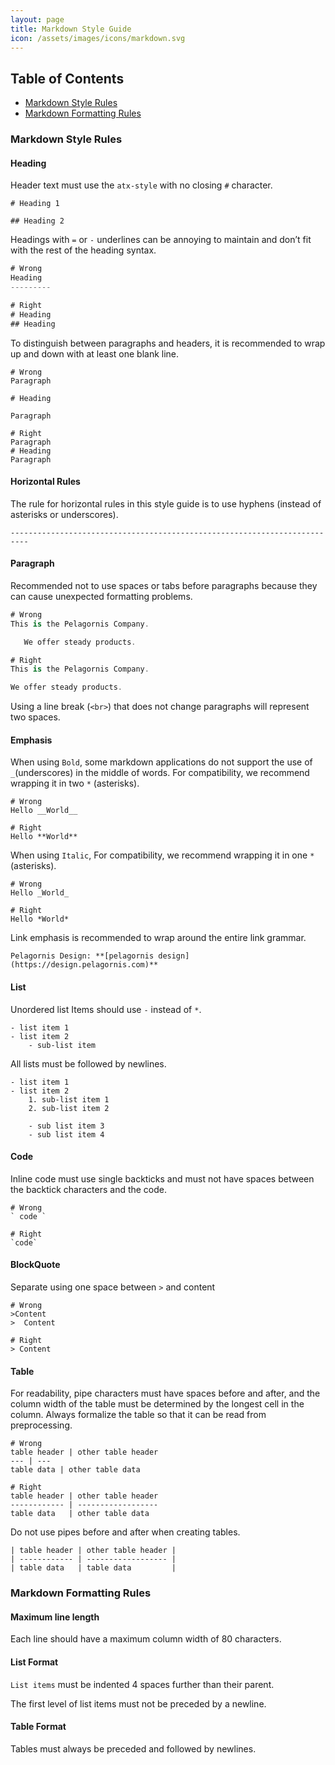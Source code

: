 ```yaml
---
layout: page
title: Markdown Style Guide
icon: /assets/images/icons/markdown.svg
---
```


## Table of Contents

- [Markdown Style Rules](#markdown-style-rules)
- [Markdown Formatting Rules](#markdown-formatting-rules)

### Markdown Style Rules

#### Heading
Header text must use the `atx-style` with no closing `#` character.
```
# Heading 1

## Heading 2
```

Headings with `=` or `-` underlines can be annoying to maintain and don’t fit with the rest of the heading syntax.

```swift
# Wrong
Heading
---------

# Right
# Heading
## Heading
```

To distinguish between paragraphs and headers, it is recommended to wrap up and down with at least one blank line.
```
# Wrong
Paragraph

# Heading

Paragraph

# Right
Paragraph
# Heading
Paragraph
```

#### Horizontal Rules
The rule for horizontal rules in this style guide is to use hyphens (instead of asterisks or underscores).

```
--------------------------------------------------------------------------
```

#### Paragraph
Recommended not to use spaces or tabs before paragraphs because they can cause unexpected formatting problems.
```swift
# Wrong
This is the Pelagornis Company.

   We offer steady products.

# Right
This is the Pelagornis Company.

We offer steady products.
```

Using a line break (`<br>`) that does not change paragraphs will represent two spaces.

#### Emphasis
When using `Bold`, some markdown applications do not support the use of `_`(underscores) in the middle of words.
For compatibility, we recommend wrapping it in two `*` (asterisks).
```
# Wrong
Hello __World__

# Right
Hello **World**
```

When using `Italic`, For compatibility, we recommend wrapping it in one `*` (asterisks).
```
# Wrong
Hello _World_

# Right
Hello *World*
```

Link emphasis is recommended to wrap around the entire link grammar.
```
Pelagornis Design: **[pelagornis design](https://design.pelagornis.com)**
```

#### List
Unordered list Items should use `-` instead of `*`.
```
- list item 1
- list item 2
    - sub-list item
```

All lists must be followed by newlines.
```
- list item 1
- list item 2
    1. sub-list item 1
    2. sub-list item 2

    - sub list item 3
    - sub list item 4
```

#### Code
Inline code must use single backticks and must not have spaces between the backtick characters and the code.
```
# Wrong
` code `

# Right
`code`
```

#### BlockQuote
Separate using one space between `>` and content
```
# Wrong
>Content
>  Content

# Right
> Content
```

#### Table
For readability, pipe characters must have spaces before and after, and the column width of the table must be determined by the longest cell in the column.
Always formalize the table so that it can be read from preprocessing.

```
# Wrong
table header | other table header
--- | ---
table data | other table data

# Right
table header | other table header
------------ | ------------------
table data   | other table data
```

Do not use pipes before and after when creating tables.
```
| table header | other table header |
| ------------ | ------------------ |
| table data   | table data         |
```

### Markdown Formatting Rules

#### Maximum line length
Each line should have a maximum column width of 80 characters.

#### List Format
`List items` must be indented 4 spaces further than their parent.

The first level of list items must not be preceded by a newline.

#### Table Format
Tables must always be preceded and followed by newlines.
